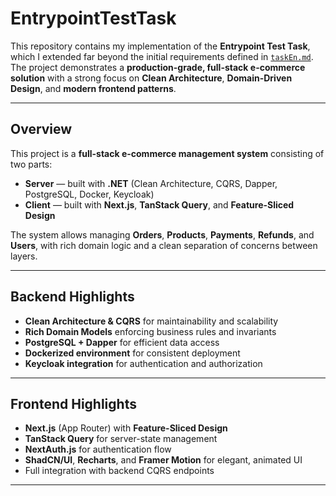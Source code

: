 # EntrypointTestTask

This repository contains my implementation of the **Entrypoint Test Task**, which I extended far beyond the initial requirements defined in [`taskEn.md`](./taskEn.md).  
The project demonstrates a **production-grade, full-stack e-commerce solution** with a strong focus on **Clean Architecture**, **Domain-Driven Design**, and **modern frontend patterns**.

---

## Overview

This project is a **full-stack e-commerce management system** consisting of two parts:

- **Server** — built with **.NET** (Clean Architecture, CQRS, Dapper, PostgreSQL, Docker, Keycloak)  
- **Client** — built with **Next.js**, **TanStack Query**, and **Feature-Sliced Design**

The system allows managing **Orders**, **Products**, **Payments**, **Refunds**, and **Users**, with rich domain logic and a clean separation of concerns between layers.

---

## Backend Highlights

- **Clean Architecture & CQRS** for maintainability and scalability  
- **Rich Domain Models** enforcing business rules and invariants  
- **PostgreSQL + Dapper** for efficient data access  
- **Dockerized environment** for consistent deployment  
- **Keycloak integration** for authentication and authorization  

---

## Frontend Highlights

- **Next.js** (App Router) with **Feature-Sliced Design**  
- **TanStack Query** for server-state management  
- **NextAuth.js** for authentication flow  
- **ShadCN/UI**, **Recharts**, and **Framer Motion** for elegant, animated UI  
- Full integration with backend CQRS endpoints  

---
